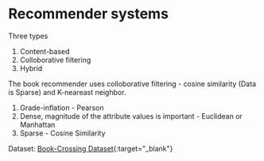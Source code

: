 # Recommender systems

Three types
1. Content-based
2. Colloborative filtering
3. Hybrid


The book recommender uses colloborative filtering - cosine similarity (Data is Sparse) and K-neareast neighbor.
1. Grade-inflation - Pearson
2. Dense, magnitude of the attribute values is important - Euclidean or Manhattan
3. Sparse - Cosine Similarity

Dataset: [Book-Crossing Dataset](http://www2.informatik.uni-freiburg.de/~cziegler/BX/){:target="_blank"}
